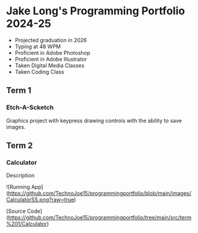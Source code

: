 # Jake Long's Programming Portfolio 2024-25
* Projected graduation in 2026
* Typing at 48 WPM
* Proficient in Adobe Photoshop
* Proficient in Adobe Illustrator
* Taken Digital Media Classes
* Taken Coding Class

## Term 1
### Etch-A-Scketch
Graphics project with keypress drawing controls with the ability to save images.
![]()
[]()
## Term 2
### Calculator

Description

![Running App] (https://github.com/TechnoJoe15/programmingportfolio/blob/main/images/CalculatorSS.png?raw=true)

[Source Code] (https://github.com/TechnoJoe15/programmingportfolio/tree/main/src/term%201/Calculator)
